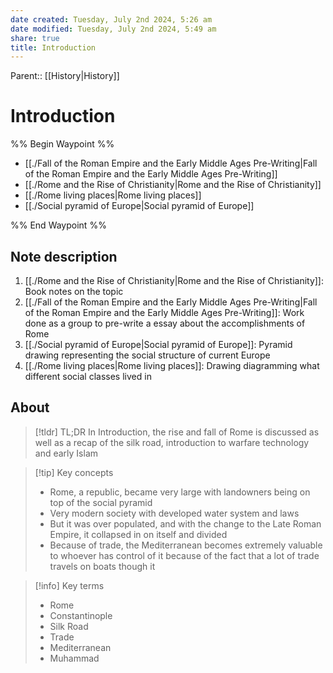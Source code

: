 ```yaml
---
date created: Tuesday, July 2nd 2024, 5:26 am
date modified: Tuesday, July 2nd 2024, 5:49 am
share: true
title: Introduction
---
```


Parent:: [[History|History]]

# Introduction

%% Begin Waypoint %%

- [[./Fall of the Roman Empire and the Early Middle Ages Pre-Writing|Fall of the Roman Empire and the Early Middle Ages Pre-Writing]]
- [[./Rome and the Rise of Christianity|Rome and the Rise of Christianity]]
- [[./Rome living places|Rome living places]]
- [[./Social pyramid of Europe|Social pyramid of Europe]]

%% End Waypoint %%

## Note description

1. [[./Rome and the Rise of Christianity|Rome and the Rise of Christianity]]: Book notes on the topic
2. [[./Fall of the Roman Empire and the Early Middle Ages Pre-Writing|Fall of the Roman Empire and the Early Middle Ages Pre-Writing]]: Work done as a group to pre-write a essay about the accomplishments of Rome
3. [[./Social pyramid of Europe|Social pyramid of Europe]]: Pyramid drawing representing the social structure of current Europe
4. [[./Rome living places|Rome living places]]: Drawing diagramming what different social classes lived in

## About

> [!tldr] TL;DR
> In Introduction, the rise and fall of Rome is discussed as well as a recap of the silk road, introduction to warfare technology and early Islam

> [!tip] Key concepts
>
> - Rome, a republic, became very large with landowners being on top of the social pyramid
> - Very modern society with developed water system and laws
> - But it was over populated, and with the change to the Late Roman Empire, it collapsed in on itself and divided
> - Because of trade, the Mediterranean becomes extremely valuable to whoever has control of it because of the fact that a lot of trade travels on boats though it

> [!info] Key terms
>
> - Rome
> - Constantinople
> - Silk Road
> - Trade
> - Mediterranean
> - Muhammad
